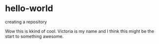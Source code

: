 # hello-world
creating a repository 

Wow this is kkind of cool. Victoria is my name and I think this might be the start to something awesome. 
